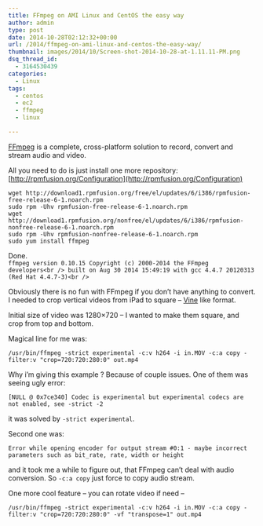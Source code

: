 ```yaml
---
title: FFmpeg on AMI Linux and CentOS the easy way
author: admin
type: post
date: 2014-10-28T02:12:32+00:00
url: /2014/ffmpeg-on-ami-linux-and-centos-the-easy-way/
thumbnail: images/2014/10/Screen-shot-2014-10-28-at-1.11.11-PM.png
dsq_thread_id:
  - 3164530439
categories:
  - Linux
tags:
  - centos
  - ec2
  - ffmpeg
  - linux

---
```

[FFmpeg](https://www.ffmpeg.org/) is a complete, cross-platform solution to record, convert and stream audio and video.

All you need to do is just install one more repository:  
[http://rpmfusion.org/Configuration](http://rpmfusion.org/Configuration)

```
wget http://download1.rpmfusion.org/free/el/updates/6/i386/rpmfusion-free-release-6-1.noarch.rpm
sudo rpm -Uhv rpmfusion-free-release-6-1.noarch.rpm
wget http://download1.rpmfusion.org/nonfree/el/updates/6/i386/rpmfusion-nonfree-release-6-1.noarch.rpm
sudo rpm -Uhv rpmfusion-nonfree-release-6-1.noarch.rpm
sudo yum install ffmpeg
```

Done.  
`ffmpeg version 0.10.15 Copyright (c) 2000-2014 the FFmpeg developers<br />
built on Aug 30 2014 15:49:19 with gcc 4.4.7 20120313 (Red Hat 4.4.7-3)<br />
` 

Obviously there is no fun with FFmpeg if you don&#8217;t have anything to convert. I needed to crop vertical videos from iPad to square &#8211; [Vine](https://itunes.apple.com/au/app/vine/id592447445?mt=8) like format.

Initial size of video was 1280&#215;720 &#8211; I wanted to make them square, and crop from top and bottom.

Magical line for me was:

```
/usr/bin/ffmpeg -strict experimental -c:v h264 -i in.MOV -c:a copy -filter:v "crop=720:720:280:0" out.mp4
```

Why i&#8217;m giving this example ? Because of couple issues. One of them was seeing ugly error:

```
[NULL @ 0x7ce340] Codec is experimental but experimental codecs are not enabled, see -strict -2
```

it was solved by `-strict experimental`.

Second one was:

```
Error while opening encoder for output stream #0:1 - maybe incorrect parameters such as bit_rate, rate, width or height
```

and it took me a while to figure out, that FFmpeg can&#8217;t deal with audio conversion. So  `-c:a copy` just force to copy audio stream.

One more cool feature &#8211; you can rotate video if need &#8211;

```
/usr/bin/ffmpeg -strict experimental -c:v h264 -i in.MOV -c:a copy -filter:v "crop=720:720:280:0" -vf "transpose=1" out.mp4
```